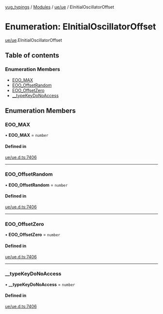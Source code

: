 [yug_typings](../README.md) / [Modules](../modules.md) / [ue/ue](../modules/ue_ue.md) / EInitialOscillatorOffset

# Enumeration: EInitialOscillatorOffset

[ue/ue](../modules/ue_ue.md).EInitialOscillatorOffset

## Table of contents

### Enumeration Members

- [EOO\_MAX](ue_ue.EInitialOscillatorOffset.md#eoo_max)
- [EOO\_OffsetRandom](ue_ue.EInitialOscillatorOffset.md#eoo_offsetrandom)
- [EOO\_OffsetZero](ue_ue.EInitialOscillatorOffset.md#eoo_offsetzero)
- [\_\_typeKeyDoNoAccess](ue_ue.EInitialOscillatorOffset.md#__typekeydonoaccess)

## Enumeration Members

### EOO\_MAX

• **EOO\_MAX** = `number`

#### Defined in

[ue/ue.d.ts:7406](https://github.com/YugMetaverse/yug_typings/blob/b7d9b19/ue/ue.d.ts#L7406)

___

### EOO\_OffsetRandom

• **EOO\_OffsetRandom** = `number`

#### Defined in

[ue/ue.d.ts:7406](https://github.com/YugMetaverse/yug_typings/blob/b7d9b19/ue/ue.d.ts#L7406)

___

### EOO\_OffsetZero

• **EOO\_OffsetZero** = `number`

#### Defined in

[ue/ue.d.ts:7406](https://github.com/YugMetaverse/yug_typings/blob/b7d9b19/ue/ue.d.ts#L7406)

___

### \_\_typeKeyDoNoAccess

• **\_\_typeKeyDoNoAccess** = `number`

#### Defined in

[ue/ue.d.ts:7406](https://github.com/YugMetaverse/yug_typings/blob/b7d9b19/ue/ue.d.ts#L7406)
